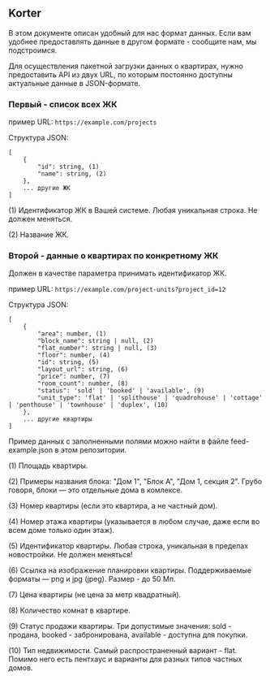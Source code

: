 ## Korter

В этом документе описан удобный для нас формат данных. Если вам удобнее предоставлять данные в другом формате - сообщите нам, мы подстроимся.

Для осуществления пакетной загрузки данных о квартирах, нужно предоставить API из двух URL, по которым постоянно доступны актуальные данные в JSON-формате.

### Первый - список всех ЖК

пример URL: `https://example.com/projects`

Структура JSON:

```
[
    {
        "id": string, (1)
        "name": string, (2)
    },
    ... другие ЖК
]
```

(1) Идентификатор ЖК в Вашей системе. Любая уникальная строка. Не должен меняться.

(2) Название ЖК.

### Второй - данные о квартирах по конкретному ЖК

Должен в качестве параметра принимать идентификатор ЖК.

пример URL: `https://example.com/project-units?project_id=12`

Структура JSON:

```
[
    {
        "area": number, (1)
        "block_name": string | null, (2)
        "flat_number": string | null, (3)
        "floor": number, (4)
        "id": string, (5)
        "layout_url": string, (6)
        "price": number, (7)
        "room_count": number, (8)
        "status": 'sold' | 'booked' | 'available', (9)
        "unit_type": 'flat' | 'splithouse' | 'quadrohouse' | 'cottage' | 'penthouse' | 'townhouse' | 'duplex', (10)
    },
    ... другие квартиры
]
```

Пример данных с заполненными полями можно найти в файле feed-example.json в этом репозитории.

(1) Площадь квартиры.

(2) Примеры названия блока: "Дом 1", "Блок А", "Дом 1, секция 2". Грубо говоря, блоки — это отдельные дома в комлексе. 

(3) Номер квартиры (если это квартира, а не частный дом).

(4) Номер этажа квартиры (указывается в любом случае, даже если во всем доме только один этаж).

(5) Идентификатор квартиры. Любая строка, уникальная в пределах новостройки. Не должен меняться!

(6) Ссылка на изображение планировки квартиры. Поддерживаемые форматы — png и jpg (jpeg). Размер - до 50 Мп.

(7) Цена квартиры (не цена за метр квадратный).

(8) Количество комнат в квартире.

(9) Статус продажи квартиры. Три допустимые значения: sold - продана, booked - забронирована, available - доступна для покупки.

(10) Тип недвижимости. Самый распространенный вариант - flat. Помимо него есть пентхаус и варианты для разных типов частных домов.
